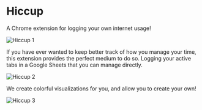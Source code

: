 # Hiccup
A Chrome extension for logging your own internet usage!

![Hiccup 1](https://user-images.githubusercontent.com/32023640/67633459-75069480-f86d-11e9-9357-4ef6da0339bb.png)

If you have ever wanted to keep better track of how you manage your time, this extension provides the perfect medium to do so.
Logging your active tabs in a Google Sheets that you can manage directly.

![Hiccup 2](https://user-images.githubusercontent.com/32023640/67633177-df1d3a80-f869-11e9-9cde-49c1a42fff14.png)

We create colorful visualizations for you, and allow you to create your own!

![Hiccup 3](https://user-images.githubusercontent.com/32023640/67633196-2c99a780-f86a-11e9-888b-28a220c8ade0.png)
